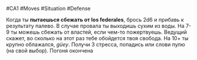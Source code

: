 #CA1 #Moves #Situation #Defense 

Когда ты **пытаешься сбежать от los federales**, брось 2d6 и прибавь к результату палево. В случае провала ты выходишь сухим из воды. На 7-9 ты можешь сбежать от властей, если чем-то пожертвуешь. Ведущий скажет, во сколько на этот раз тебе обойдется твоя свобода. На 10+ ты крупно облажался, *güey*. Получи 3 стресса, попадись или слови пулю (на свой выбор). Погоня окончена